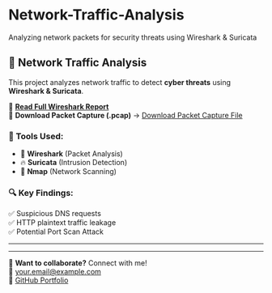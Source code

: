 # Network-Traffic-Analysis
Analyzing network packets for security threats using Wireshark &amp; Suricata

## 📡 Network Traffic Analysis

This project analyzes network traffic to detect **cyber threats** using **Wireshark & Suricata**.

🔗 **[Read Full Wireshark Report](Wireshark-Report.md)**  
📂 **Download Packet Capture (.pcap)** → [Download Packet Capture File](network-analysis.pcap)

### 🚀 Tools Used:
- 🦈 **Wireshark** (Packet Analysis)
- 🔥 **Suricata** (Intrusion Detection)
- 📡 **Nmap** (Network Scanning)

### 🔍 Key Findings:
✅ Suspicious DNS requests  
✅ HTTP plaintext traffic leakage  
✅ Potential Port Scan Attack  

---


---
📌 **Want to collaborate?** Connect with me!  
📧 your.email@example.com  
🔗 [GitHub Portfolio](https://github.com/YOUR-USERNAME)

